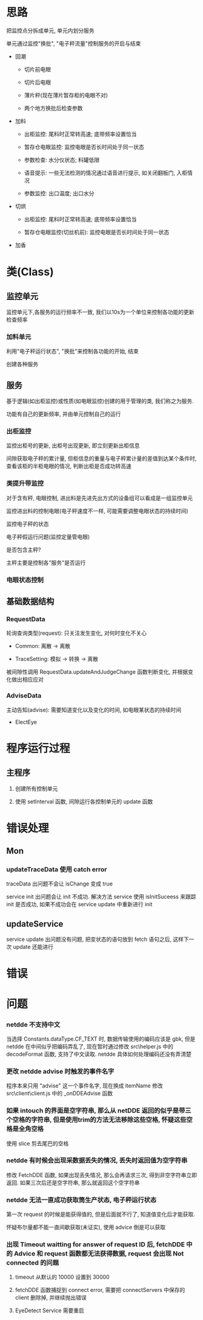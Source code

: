 # 思路

把监控点分拆成单元, 单元内划分服务

单元通过监控"换批", "电子秤流量"控制服务的开启与结束

- 回潮

  - 切片前电眼

  - 切片后电眼

  - 薄片秤(现在薄片暂存柜的电眼不对)

  - 两个地方换批后检查参数

- 加料

  - 出柜监控: 尾料时正常转高速; 底带频率设置恰当

  - 暂存仓电眼监控: 监控电眼是否长时间处于同一状态

  - 参数检查: 水分仪状态; 料罐低限

  - 语音提示: 一些无法检测的情况通过语音进行提示, 如关闭翻板门, 入柜情况

  - 参数监控: 出口温度; 出口水分

- 切烘

  - 出柜监控: 尾料时正常转高速; 底带频率设置恰当

  - 暂存仓电眼监控(切丝机前): 监控电眼是否长时间处于同一状态

- 加香

# 类(Class)

## 监控单元

监控单元下,各服务的运行频率不一致, 我们以10s为一个单位来控制各功能的更新检查频率

### 加料单元

利用"电子秤运行状态", "换批"来控制各功能的开始, 结束

创建各种服务

## 服务

基于逻辑(如出柜监控)或性质(如电眼监控)创建的用于管理的类, 我们称之为服务.

功能有自己的更新频率, 并由单元控制自己的运行

### 出柜监控

监控出柜号的更新, 出柜号出现更新, 即立刻更新出柜信息

间隙获取电子秤的累计量, 但柜信息的重量与电子秤累计量的差值到达某个条件时, 查看该柜的半柜电眼的情况, 判断出柜是否成功转高速

### 类提升带监控

对于含有秤, 电眼控制, 进出料是先进先出方式的设备组可以看成是一组监控单元

监控进出料的控制电眼(电子秤速度不一样, 可能需要调整电眼状态的持续时间)

监控电子秤的状态

电子秤假运行问题(监控定量管电眼)
  
是否包含主秤? 

主秤主要是控制各"服务"是否运行

### 电眼状态控制



## 基础数据结构

### RequestData

轮询查询类型(request): 只关注发生变化, 对何时变化不关心

- Common: 离散 -> 离散

- TraceSetting: 模拟 -> 转换 -> 离散

被间隙性调用 RequestData.updateAndJudgeChange 函数判断变化, 并根据变化做出相应应对

### AdviseData

主动告知(advise): 需要知道变化以及变化的时间, 如电眼某状态的持续时间

- ElectEye


# 程序运行过程

## 主程序

1. 创建所有控制单元

2. 使用 setInterval 函数, 间隙运行各控制单元的 update 函数


# 错误处理

## Mon

### updateTraceData 使用 catch error

traceData 出问题不会让 isChange 变成 true 


service init 出问题会让 init 不成功. 解决方法 service 使用 isInitSuceess 来跟踪 init 是否成功, 如果不成功会在 service update 中重新进行 init

## updateService

service update 出问题没有问题, 把变状态的语句放到 fetch 语句之后, 这样下一次 update 还能进行

# 错误


# 问题

### netdde 不支持中文

当选择 Constants.dataType.CF_TEXT 时, 数据传输使用的编码应该是 gbk, 但是 netdde 在中间似乎把编码弄乱了, 现在暂时通过修改 src\helper.js 中的 decodeFormat 函数, 支持了中文读取. netdde 具体如何处理编码还没有弄清楚 

### 更改 netdde advise 时触发的事件名字

程序本来只用 "advise" 这一个事件名字, 现在换成 itemName
修改 src\client\client.js 中的 _onDDEAdvise 函数

### 如果 intouch 的界面是空字符串, 那么从 netDDE 返回的似乎是带三个空格的字符串, 但是使用trim的方法无法移除这些空格, 怀疑这些空格是全角空格

使用 slice 剪去尾巴的空格

### netdde 有时候会出现采数据丢失的情况, 丢失时返回值为空字符串

修改 FetchDDE 函数, 如果出现丢失情况, 那么会再请求三次, 得到非空字符串立即返回. 如果三次后还是空字符串, 那么就返回这个空字符串

### netdde 无法一直成功获取筒生产状态, 电子秤运行状态

第一次 request 的时候是能获得值的, 但是后面就不行了, 知道值变化后才能获取.

怀疑布尔量都不能一直间歇获取(未证实), 使用 advice 倒是可以获取

### 出现 Timeout waitting for answer of request ID 后, fetchDDE 中的 Advice 和 request 函数都无法获得数据, request 会出现 Not connected 的问题

1. timeout 从默认的 10000 设置到 30000

2. fetchDDE 函数捕捉到 connect error, 需要把 connectServers 中保存的 client 删除掉, 并继续抛出错误

3. EyeDetect Service 需要重启

